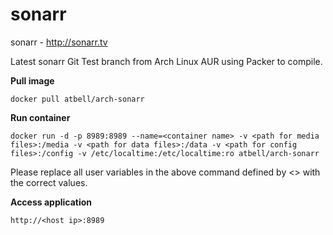 sonarr
======

sonarr - http://sonarr.tv

Latest sonarr Git Test branch from Arch Linux AUR using Packer to compile.

**Pull image**

```
docker pull atbell/arch-sonarr
```

**Run container**

```
docker run -d -p 8989:8989 --name=<container name> -v <path for media files>:/media -v <path for data files>:/data -v <path for config files>:/config -v /etc/localtime:/etc/localtime:ro atbell/arch-sonarr
```

Please replace all user variables in the above command defined by <> with the correct values.

**Access application**

```
http://<host ip>:8989
```
